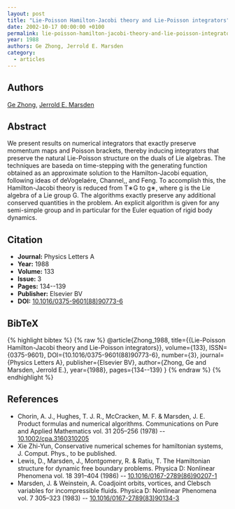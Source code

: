 ```yaml
---
layout: post
title: "Lie-Poisson Hamilton-Jacobi theory and Lie-Poisson integrators"
date: 2002-10-17 00:00:00 +0100
permalink: lie-poisson-hamilton-jacobi-theory-and-lie-poisson-integrators
year: 1988
authors: Ge Zhong, Jerrold E. Marsden
category:
  - articles
---
```

 
## Authors
[Ge Zhong](authors/ge_zhong), [Jerrold E. Marsden](authors/jerrold_e_marsden)
 
## Abstract
We present results on numerical integrators that exactly preserve momentum maps and Poisson brackets, thereby inducing integrators that preserve the natural Lie-Poisson structure on the duals of Lie algebras. The techniques are baseda on time-stepping with the generating function obtained as an approximate solution to the Hamilton-Jacobi equation, following ideas of deVogelaére, Channel,, and Feng. To accomplish this, the Hamilton-Jacobi theory is reduced from T∗G to g∗, where g is the Lie algebra of a Lie group G. The algorithms exactly preserve any additional conserved quantities in the problem. An explicit algorithm is given for any semi-simple group and in particular for the Euler equation of rigid body dynamics.
 
## Citation
- **Journal:** Physics Letters A
- **Year:** 1988
- **Volume:** 133
- **Issue:** 3
- **Pages:** 134--139
- **Publisher:** Elsevier BV
- **DOI:** [10.1016/0375-9601(88)90773-6](https://doi.org/10.1016/0375-9601(88)90773-6)
 
## BibTeX
{% highlight bibtex %}
{% raw %}
@article{Zhong_1988,
  title={{Lie-Poisson Hamilton-Jacobi theory and Lie-Poisson integrators}},
  volume={133},
  ISSN={0375-9601},
  DOI={10.1016/0375-9601(88)90773-6},
  number={3},
  journal={Physics Letters A},
  publisher={Elsevier BV},
  author={Zhong, Ge and Marsden, Jerrold E.},
  year={1988},
  pages={134--139}
}
{% endraw %}
{% endhighlight %}
 
## References
- Chorin, A. J., Hughes, T. J. R., McCracken, M. F. & Marsden, J. E. Product formulas and numerical algorithms. Communications on Pure and Applied Mathematics vol. 31 205–256 (1978) -- [10.1002/cpa.3160310205](https://doi.org/10.1002/cpa.3160310205)
- Xie Zhi-Yun, Conservative numerical schemes for hamiltonian systems, J. Comput. Phys., to be published.
- Lewis, D., Marsden, J., Montgomery, R. & Ratiu, T. The Hamiltonian structure for dynamic free boundary problems. Physica D: Nonlinear Phenomena vol. 18 391–404 (1986) -- [10.1016/0167-2789(86)90207-1](https://doi.org/10.1016/0167-2789(86)90207-1)
- Marsden, J. & Weinstein, A. Coadjoint orbits, vortices, and Clebsch variables for incompressible fluids. Physica D: Nonlinear Phenomena vol. 7 305–323 (1983) -- [10.1016/0167-2789(83)90134-3](https://doi.org/10.1016/0167-2789(83)90134-3)

